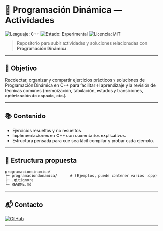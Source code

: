# 🧠 Programación Dinámica — Actividades

![Lenguaje: C++](https://img.shields.io/badge/Language-C%2B%2B-blue) ![Estado: Experimental](https://img.shields.io/badge/Status-Experimental-orange) ![Licencia: MIT](https://img.shields.io/badge/License-MIT-lightgrey)

> Repositorio para subir actividades y soluciones relacionadas con **Programación Dinámica**.

---

## 🎯 Objetivo

Recolectar, organizar y compartir ejercicios prácticos y soluciones de Programación Dinámica en C++ para facilitar el aprendizaje y la revisión de técnicas comunes (memoización, tabulación, estados y transiciones, optimización de espacio, etc.).

---

## 📚 Contenido

* Ejercicios resueltos y no resueltos.
* Implementaciones en C++ con comentarios explicativos.
* Estructura pensada para que sea fácil compilar y probar cada ejemplo.

---

## 📁 Estructura propuesta

```
programaciondinamica/
├─ programaciondonamica/      # (Ejemplos, puede contener varios .cpp)
├─ .gitignore
└─ README.md
```
---

## 📬 Contacto


[![GitHub](https://img.shields.io/badge/GitHub-José_Alexander_Castillo_Diarte-181717?logo=github)](https://github.com/mictlah)

---
